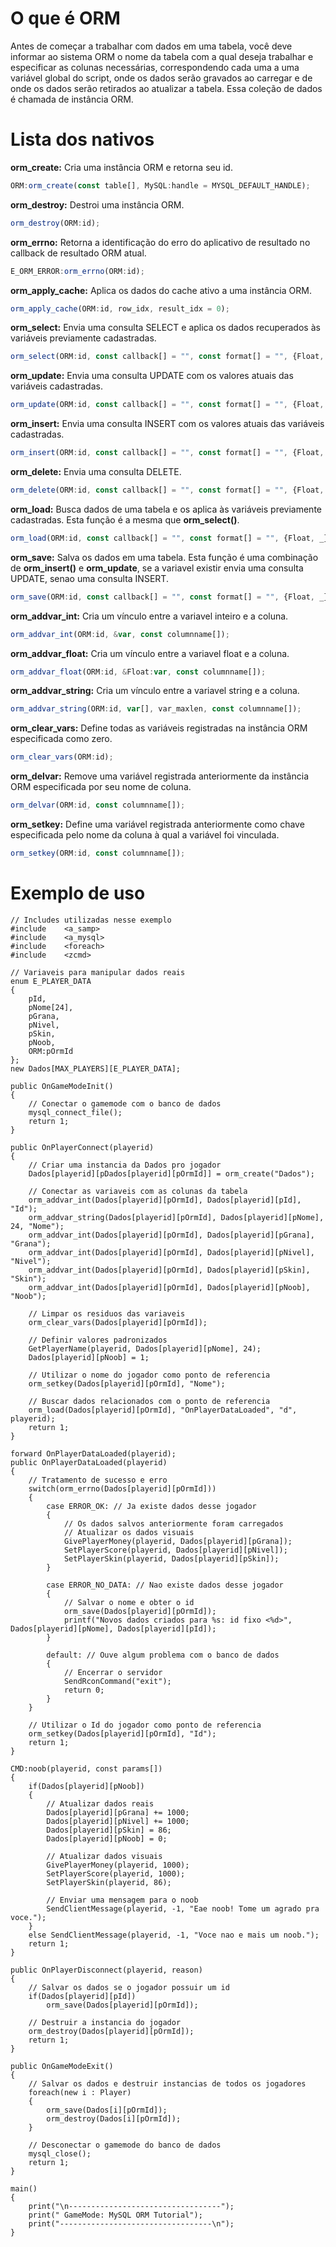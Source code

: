 # O que é ORM
Antes de começar a trabalhar com dados em uma tabela, você deve informar ao sistema ORM o nome da tabela com a qual deseja trabalhar e especificar as colunas necessárias, correspondendo cada uma a uma variável global do script, onde os dados serão gravados ao carregar e de onde os dados serão retirados ao atualizar a tabela. Essa coleção de dados é chamada de instância ORM.

# Lista dos nativos
**orm_create:** Cria uma instância ORM e retorna seu id.
```js
ORM:orm_create(const table[], MySQL:handle = MYSQL_DEFAULT_HANDLE);
```
**orm_destroy:** Destroi uma instância ORM.
```js
orm_destroy(ORM:id);
```
**orm_errno:** Retorna a identificação do erro do aplicativo de resultado no callback de resultado ORM atual.
```js
E_ORM_ERROR:orm_errno(ORM:id);
```
**orm_apply_cache:** Aplica os dados do cache ativo a uma instância ORM.
```js
orm_apply_cache(ORM:id, row_idx, result_idx = 0);
```
**orm_select:** Envia uma consulta SELECT e aplica os dados recuperados às variáveis ​​previamente cadastradas.
```js
orm_select(ORM:id, const callback[] = "", const format[] = "", {Float, _}:...);
```
**orm_update:** Envia uma consulta UPDATE com os valores atuais das variáveis ​​cadastradas.
```js
orm_update(ORM:id, const callback[] = "", const format[] = "", {Float, _}:...);
```
**orm_insert:** Envia uma consulta INSERT com os valores atuais das variáveis cadastradas.
```js
orm_insert(ORM:id, const callback[] = "", const format[] = "", {Float, _}:...);
```
**orm_delete:** Envia uma consulta DELETE.
```js
orm_delete(ORM:id, const callback[] = "", const format[] = "", {Float, _}:...);
```
**orm_load:** Busca dados de uma tabela e os aplica às variáveis previamente cadastradas. Esta função é a mesma que **orm_select()**.
```js
orm_load(ORM:id, const callback[] = "", const format[] = "", {Float, _}:...);
```
**orm_save:** Salva os dados em uma tabela. Esta função é uma combinação de **orm_insert()** e **orm_update**, se a variavel existir envia uma consulta UPDATE, senao uma consulta INSERT.
```js
orm_save(ORM:id, const callback[] = "", const format[] = "", {Float, _}:...);
```
**orm_addvar_int:** Cria um vínculo entre a variavel inteiro e a coluna.
```js
orm_addvar_int(ORM:id, &var, const columnname[]);
```
**orm_addvar_float:** Cria um vínculo entre a variavel float e a coluna.
```js
orm_addvar_float(ORM:id, &Float:var, const columnname[]);
```
**orm_addvar_string:** Cria um vínculo entre a variavel string e a coluna.
```js
orm_addvar_string(ORM:id, var[], var_maxlen, const columnname[]);
```
**orm_clear_vars:** Define todas as variáveis registradas na instância ORM especificada como zero.
```js
orm_clear_vars(ORM:id);
```
**orm_delvar:** Remove uma variável registrada anteriormente da instância ORM especificada por seu nome de coluna.
```js
orm_delvar(ORM:id, const columnname[]);
```
**orm_setkey:** Define uma variável registrada anteriormente como chave especificada pelo nome da coluna à qual a variável foi vinculada.
```js
orm_setkey(ORM:id, const columnname[]);
```

# Exemplo de uso
```pwn
// Includes utilizadas nesse exemplo
#include	<a_samp>
#include	<a_mysql>
#include	<foreach>
#include	<zcmd>

// Variaveis para manipular dados reais
enum E_PLAYER_DATA
{
	pId,
	pNome[24],
	pGrana,
	pNivel,
	pSkin,
	pNoob,
	ORM:pOrmId
};
new Dados[MAX_PLAYERS][E_PLAYER_DATA];

public OnGameModeInit()
{
	// Conectar o gamemode com o banco de dados
	mysql_connect_file();
	return 1;
}

public OnPlayerConnect(playerid)
{
	// Criar uma instancia da Dados pro jogador 
	Dados[playerid][pDados[playerid][pOrmId]] = orm_create("Dados");

	// Conectar as variaveis com as colunas da tabela
	orm_addvar_int(Dados[playerid][pOrmId], Dados[playerid][pId], "Id");
	orm_addvar_string(Dados[playerid][pOrmId], Dados[playerid][pNome], 24, "Nome");
	orm_addvar_int(Dados[playerid][pOrmId], Dados[playerid][pGrana], "Grana");
	orm_addvar_int(Dados[playerid][pOrmId], Dados[playerid][pNivel], "Nivel");
	orm_addvar_int(Dados[playerid][pOrmId], Dados[playerid][pSkin], "Skin");
	orm_addvar_int(Dados[playerid][pOrmId], Dados[playerid][pNoob], "Noob");

	// Limpar os residuos das variaveis
	orm_clear_vars(Dados[playerid][pOrmId]);

	// Definir valores padronizados
	GetPlayerName(playerid, Dados[playerid][pNome], 24);
	Dados[playerid][pNoob] = 1;
	
	// Utilizar o nome do jogador como ponto de referencia
	orm_setkey(Dados[playerid][pOrmId], "Nome");

	// Buscar dados relacionados com o ponto de referencia
	orm_load(Dados[playerid][pOrmId], "OnPlayerDataLoaded", "d", playerid);
	return 1;
}

forward OnPlayerDataLoaded(playerid);
public OnPlayerDataLoaded(playerid)
{
	// Tratamento de sucesso e erro
	switch(orm_errno(Dados[playerid][pOrmId]))
	{
		case ERROR_OK: // Ja existe dados desse jogador
		{
			// Os dados salvos anteriormente foram carregados
			// Atualizar os dados visuais
			GivePlayerMoney(playerid, Dados[playerid][pGrana]);
			SetPlayerScore(playerid, Dados[playerid][pNivel]);
			SetPlayerSkin(playerid, Dados[playerid][pSkin]);
		}

		case ERROR_NO_DATA: // Nao existe dados desse jogador
		{
			// Salvar o nome e obter o id
			orm_save(Dados[playerid][pOrmId]);
			printf("Novos dados criados para %s: id fixo <%d>", Dados[playerid][pNome], Dados[playerid][pId]);
		}
		
		default: // Ouve algum problema com o banco de dados
		{
			// Encerrar o servidor
			SendRconCommand("exit");
			return 0;
		}
	}
	
	// Utilizar o Id do jogador como ponto de referencia
	orm_setkey(Dados[playerid][pOrmId], "Id");
	return 1;
}

CMD:noob(playerid, const params[])
{
	if(Dados[playerid][pNoob])
	{
		// Atualizar dados reais
		Dados[playerid][pGrana] += 1000;
		Dados[playerid][pNivel] += 1000;
		Dados[playerid][pSkin] = 86;
		Dados[playerid][pNoob] = 0;
	
		// Atualizar dados visuais
		GivePlayerMoney(playerid, 1000);
		SetPlayerScore(playerid, 1000);
		SetPlayerSkin(playerid, 86);
	
		// Enviar uma mensagem para o noob
		SendClientMessage(playerid, -1, "Eae noob! Tome um agrado pra voce.");
	}
	else SendClientMessage(playerid, -1, "Voce nao e mais um noob.");
	return 1;
}

public OnPlayerDisconnect(playerid, reason)
{
	// Salvar os dados se o jogador possuir um id
	if(Dados[playerid][pId])
		orm_save(Dados[playerid][pOrmId]);
	
	// Destruir a instancia do jogador
	orm_destroy(Dados[playerid][pOrmId]);
	return 1;
}

public OnGameModeExit()
{
	// Salvar os dados e destruir instancias de todos os jogadores
	foreach(new i : Player)
	{
		orm_save(Dados[i][pOrmId]);
		orm_destroy(Dados[i][pOrmId]);
	}

	// Desconectar o gamemode do banco de dados
	mysql_close();
	return 1;
}

main()
{
	print("\n----------------------------------");
	print(" GameMode: MySQL ORM Tutorial");
	print("----------------------------------\n");
}
```
